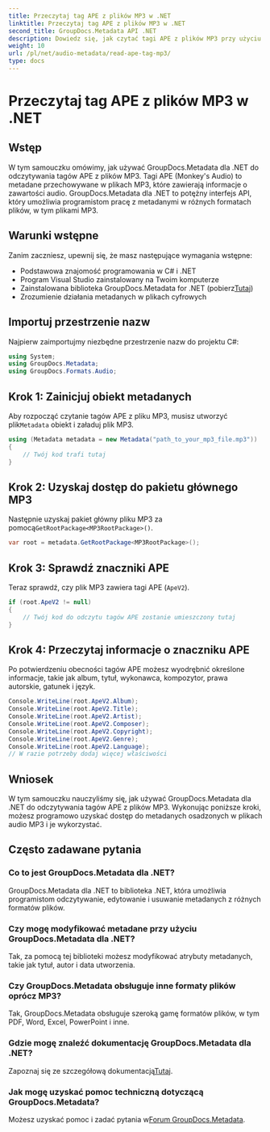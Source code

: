 ```yaml
---
title: Przeczytaj tag APE z plików MP3 w .NET
linktitle: Przeczytaj tag APE z plików MP3 w .NET
second_title: GroupDocs.Metadata API .NET
description: Dowiedz się, jak czytać tagi APE z plików MP3 przy użyciu GroupDocs.Metadata dla .NET. Poznaj wyodrębnianie metadanych w języku C#, korzystając ze wskazówek krok po kroku.
weight: 10
url: /pl/net/audio-metadata/read-ape-tag-mp3/
type: docs
---
```

# Przeczytaj tag APE z plików MP3 w .NET

## Wstęp
W tym samouczku omówimy, jak używać GroupDocs.Metadata dla .NET do odczytywania tagów APE z plików MP3. Tagi APE (Monkey's Audio) to metadane przechowywane w plikach MP3, które zawierają informacje o zawartości audio. GroupDocs.Metadata dla .NET to potężny interfejs API, który umożliwia programistom pracę z metadanymi w różnych formatach plików, w tym plikami MP3.
## Warunki wstępne
Zanim zaczniesz, upewnij się, że masz następujące wymagania wstępne:
- Podstawowa znajomość programowania w C# i .NET
- Program Visual Studio zainstalowany na Twoim komputerze
-  Zainstalowana biblioteka GroupDocs.Metadata for .NET (pobierz[Tutaj](https://releases.groupdocs.com/metadata/net/))
- Zrozumienie działania metadanych w plikach cyfrowych

## Importuj przestrzenie nazw
Najpierw zaimportujmy niezbędne przestrzenie nazw do projektu C#:
```csharp
using System;
using GroupDocs.Metadata;
using GroupDocs.Formats.Audio;
```
## Krok 1: Zainicjuj obiekt metadanych
 Aby rozpocząć czytanie tagów APE z pliku MP3, musisz utworzyć plik`Metadata` obiekt i załaduj plik MP3.
```csharp
using (Metadata metadata = new Metadata("path_to_your_mp3_file.mp3"))
{
    // Twój kod trafi tutaj
}
```
## Krok 2: Uzyskaj dostęp do pakietu głównego MP3
 Następnie uzyskaj pakiet główny pliku MP3 za pomocą`GetRootPackage<MP3RootPackage>()`.
```csharp
var root = metadata.GetRootPackage<MP3RootPackage>();
```
## Krok 3: Sprawdź znaczniki APE
Teraz sprawdź, czy plik MP3 zawiera tagi APE (`ApeV2`).
```csharp
if (root.ApeV2 != null)
{
    // Twój kod do odczytu tagów APE zostanie umieszczony tutaj
}
```
## Krok 4: Przeczytaj informacje o znaczniku APE
Po potwierdzeniu obecności tagów APE możesz wyodrębnić określone informacje, takie jak album, tytuł, wykonawca, kompozytor, prawa autorskie, gatunek i język.
```csharp
Console.WriteLine(root.ApeV2.Album);
Console.WriteLine(root.ApeV2.Title);
Console.WriteLine(root.ApeV2.Artist);
Console.WriteLine(root.ApeV2.Composer);
Console.WriteLine(root.ApeV2.Copyright);
Console.WriteLine(root.ApeV2.Genre);
Console.WriteLine(root.ApeV2.Language);
// W razie potrzeby dodaj więcej właściwości
```

## Wniosek
W tym samouczku nauczyliśmy się, jak używać GroupDocs.Metadata dla .NET do odczytywania tagów APE z plików MP3. Wykonując poniższe kroki, możesz programowo uzyskać dostęp do metadanych osadzonych w plikach audio MP3 i je wykorzystać.

## Często zadawane pytania
### Co to jest GroupDocs.Metadata dla .NET?
GroupDocs.Metadata dla .NET to biblioteka .NET, która umożliwia programistom odczytywanie, edytowanie i usuwanie metadanych z różnych formatów plików.
### Czy mogę modyfikować metadane przy użyciu GroupDocs.Metadata dla .NET?
Tak, za pomocą tej biblioteki możesz modyfikować atrybuty metadanych, takie jak tytuł, autor i data utworzenia.
### Czy GroupDocs.Metadata obsługuje inne formaty plików oprócz MP3?
Tak, GroupDocs.Metadata obsługuje szeroką gamę formatów plików, w tym PDF, Word, Excel, PowerPoint i inne.
### Gdzie mogę znaleźć dokumentację GroupDocs.Metadata dla .NET?
 Zapoznaj się ze szczegółową dokumentacją[Tutaj](https://tutorials.groupdocs.com/metadata/net/).
### Jak mogę uzyskać pomoc techniczną dotyczącą GroupDocs.Metadata?
 Możesz uzyskać pomoc i zadać pytania w[Forum GroupDocs.Metadata](https://forum.groupdocs.com/c/metadata/14).